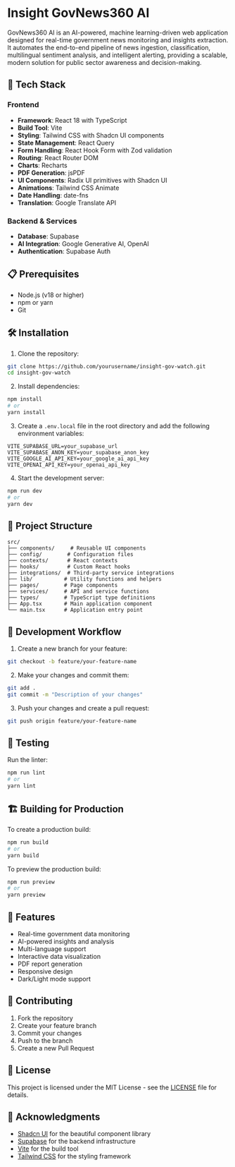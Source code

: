 # Insight GovNews360 AI

GovNews360 AI is an AI-powered, machine learning-driven web application designed for real-time government news monitoring and insights extraction. It automates the end-to-end pipeline of news ingestion, classification, multilingual sentiment analysis, and intelligent alerting, providing a scalable, modern solution for public sector awareness and decision-making.
## 🚀 Tech Stack

### Frontend
- **Framework**: React 18 with TypeScript
- **Build Tool**: Vite
- **Styling**: Tailwind CSS with Shadcn UI components
- **State Management**: React Query
- **Form Handling**: React Hook Form with Zod validation
- **Routing**: React Router DOM
- **Charts**: Recharts
- **PDF Generation**: jsPDF
- **UI Components**: Radix UI primitives with Shadcn UI
- **Animations**: Tailwind CSS Animate
- **Date Handling**: date-fns
- **Translation**: Google Translate API

### Backend & Services
- **Database**: Supabase
- **AI Integration**: Google Generative AI, OpenAI
- **Authentication**: Supabase Auth

## 📋 Prerequisites

- Node.js (v18 or higher)
- npm or yarn
- Git

## 🛠️ Installation

1. Clone the repository:
```bash
git clone https://github.com/yourusername/insight-gov-watch.git
cd insight-gov-watch
```

2. Install dependencies:
```bash
npm install
# or
yarn install
```

3. Create a `.env.local` file in the root directory and add the following environment variables:
```env
VITE_SUPABASE_URL=your_supabase_url
VITE_SUPABASE_ANON_KEY=your_supabase_anon_key
VITE_GOOGLE_AI_API_KEY=your_google_ai_api_key
VITE_OPENAI_API_KEY=your_openai_api_key
```

4. Start the development server:
```bash
npm run dev
# or
yarn dev
```

## 📁 Project Structure

```
src/
├── components/     # Reusable UI components
├── config/        # Configuration files
├── contexts/      # React contexts
├── hooks/         # Custom React hooks
├── integrations/  # Third-party service integrations
├── lib/          # Utility functions and helpers
├── pages/        # Page components
├── services/     # API and service functions
├── types/        # TypeScript type definitions
├── App.tsx       # Main application component
└── main.tsx      # Application entry point
```

## 🔄 Development Workflow

1. Create a new branch for your feature:
```bash
git checkout -b feature/your-feature-name
```

2. Make your changes and commit them:
```bash
git add .
git commit -m "Description of your changes"
```

3. Push your changes and create a pull request:
```bash
git push origin feature/your-feature-name
```

## 🧪 Testing

Run the linter:
```bash
npm run lint
# or
yarn lint
```

## 🏗️ Building for Production

To create a production build:
```bash
npm run build
# or
yarn build
```

To preview the production build:
```bash
npm run preview
# or
yarn preview
```

## 📝 Features

- Real-time government data monitoring
- AI-powered insights and analysis
- Multi-language support
- Interactive data visualization
- PDF report generation
- Responsive design
- Dark/Light mode support

## 🤝 Contributing

1. Fork the repository
2. Create your feature branch
3. Commit your changes
4. Push to the branch
5. Create a new Pull Request

## 📄 License

This project is licensed under the MIT License - see the [LICENSE](LICENSE) file for details.

## 🙏 Acknowledgments

- [Shadcn UI](https://ui.shadcn.com/) for the beautiful component library
- [Supabase](https://supabase.com/) for the backend infrastructure
- [Vite](https://vitejs.dev/) for the build tool
- [Tailwind CSS](https://tailwindcss.com/) for the styling framework
#
